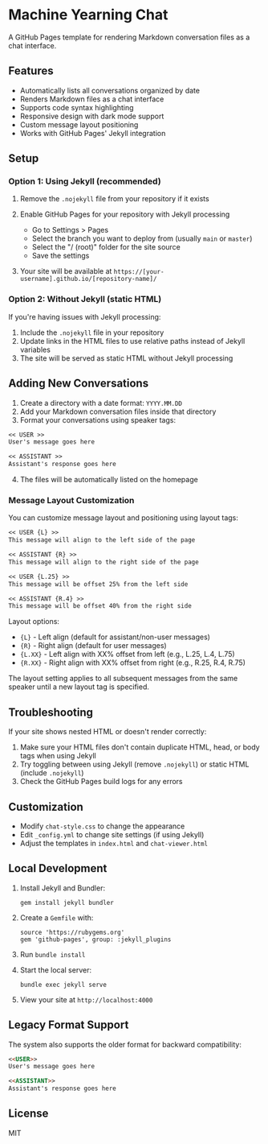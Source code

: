 # Machine Yearning Chat

A GitHub Pages template for rendering Markdown conversation files as a chat interface.

## Features

- Automatically lists all conversations organized by date
- Renders Markdown files as a chat interface
- Supports code syntax highlighting
- Responsive design with dark mode support
- Custom message layout positioning
- Works with GitHub Pages' Jekyll integration

## Setup

### Option 1: Using Jekyll (recommended)

1. Remove the `.nojekyll` file from your repository if it exists
2. Enable GitHub Pages for your repository with Jekyll processing
   - Go to Settings > Pages
   - Select the branch you want to deploy from (usually `main` or `master`)
   - Select the "/ (root)" folder for the site source
   - Save the settings

3. Your site will be available at `https://[your-username].github.io/[repository-name]/`

### Option 2: Without Jekyll (static HTML)

If you're having issues with Jekyll processing:

1. Include the `.nojekyll` file in your repository
2. Update links in the HTML files to use relative paths instead of Jekyll variables
3. The site will be served as static HTML without Jekyll processing

## Adding New Conversations

1. Create a directory with a date format: `YYYY.MM.DD`
2. Add your Markdown conversation files inside that directory
3. Format your conversations using speaker tags:

```markdown
<< USER >>
User's message goes here

<< ASSISTANT >>
Assistant's response goes here
```

4. The files will be automatically listed on the homepage

### Message Layout Customization

You can customize message layout and positioning using layout tags:

```markdown
<< USER {L} >>
This message will align to the left side of the page

<< ASSISTANT {R} >>
This message will align to the right side of the page

<< USER {L.25} >>
This message will be offset 25% from the left side

<< ASSISTANT {R.4} >>
This message will be offset 40% from the right side
```

Layout options:
- `{L}` - Left align (default for assistant/non-user messages)
- `{R}` - Right align (default for user messages)
- `{L.XX}` - Left align with XX% offset from left (e.g., L.25, L.4, L.75)
- `{R.XX}` - Right align with XX% offset from right (e.g., R.25, R.4, R.75)

The layout setting applies to all subsequent messages from the same speaker until a new layout tag is specified.

## Troubleshooting

If your site shows nested HTML or doesn't render correctly:

1. Make sure your HTML files don't contain duplicate HTML, head, or body tags when using Jekyll
2. Try toggling between using Jekyll (remove `.nojekyll`) or static HTML (include `.nojekyll`)
3. Check the GitHub Pages build logs for any errors

## Customization

- Modify `chat-style.css` to change the appearance
- Edit `_config.yml` to change site settings (if using Jekyll)
- Adjust the templates in `index.html` and `chat-viewer.html`

## Local Development

1. Install Jekyll and Bundler:
   ```
   gem install jekyll bundler
   ```

2. Create a `Gemfile` with:
   ```
   source 'https://rubygems.org'
   gem 'github-pages', group: :jekyll_plugins
   ```

3. Run `bundle install`

4. Start the local server:
   ```
   bundle exec jekyll serve
   ```

5. View your site at `http://localhost:4000`

## Legacy Format Support

The system also supports the older format for backward compatibility:

```markdown
<<USER>>
User's message goes here

<<ASSISTANT>>
Assistant's response goes here
```

## License

MIT  